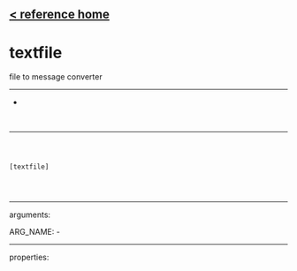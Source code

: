 [< reference home](ceammc_lib.html)
---

# textfile


file to message converter

---

-
<br>


---


```



[textfile]


            
```

---
arguments:

ARG_NAME: -<br>

---
properties:



